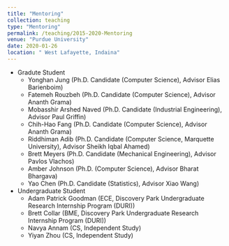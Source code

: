 ```yaml
---
title: "Mentoring"
collection: teaching
type: "Mentoring"
permalink: /teaching/2015-2020-Mentoring
venue: "Purdue University"
date: 2020-01-26
location: " West Lafayette, Indaina"
---
```

* Gradute Student
	* Yonghan Jung (Ph.D. Candidate (Computer Science), Advisor Elias Barienboim)
	* Fatemeh Rouzbeh (Ph.D. Candidate (Computer Science), Advisor Ananth Grama)
	* Mobasshir Arshed Naved (Ph.D. Candidate (Industrial Engineering), Advisor Paul Griffin)
	* Chih-Hao Fang (Ph.D. Candidate (Computer Science), Advisor Ananth Grama)
	* Riddhiman Adib (Ph.D. Candidate (Computer Science, Marquette University), Advisor Sheikh Iqbal Ahamed)
	* Brett Meyers (Ph.D. Candidate (Mechanical Engineering), Advisor Pavlos Vlachos)
	* Amber Johnson (Ph.D. (Computer Science), Advisor Bharat Bhargava)
	* Yao Chen (Ph.D. Candidate (Statistics), Advisor Xiao Wang)
* Undergraduate Student
	* Adam Patrick Goodman (ECE, Discovery Park Undergraduate Research Internship Program (DURI))
	* Brett Collar (BME, Discovery Park Undergraduate Research Internship Program (DURI))
	* Navya Annam (CS, Independent Study)
	* Yiyan Zhou (CS, Independent Study)
